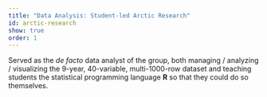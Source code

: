 ```yaml
---
title: "Data Analysis: Student-led Arctic Research"
id: arctic-research
show: true
order: 1
---
```


Served as the <i>de facto</i> data analyst of the group, both managing / analyzing / visualizing
the 9-year, 40-variable, multi-1000-row dataset and teaching students the
statistical programming language **R** so that they could do so themselves.

[1]: http://www.isamr.net/
